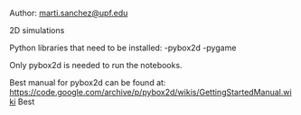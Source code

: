 Author: marti.sanchez@upf.edu

2D simulations

Python libraries that need to be installed:
-pybox2d
-pygame

Only pybox2d is needed to run the notebooks.

Best manual for pybox2d can be found at:
https://code.google.com/archive/p/pybox2d/wikis/GettingStartedManual.wiki
Best 